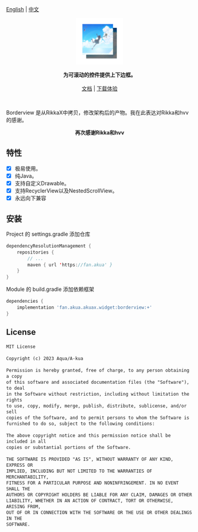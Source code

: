 <p >
    <a href="https://github.com/AquaApps/AkuaX/tree/main/widget/borderview/">English</a>
    | <a href="https://github.com/AquaApps/AkuaX/tree/main/widget/borderview/README_CN.md">中文</a>
</p>

<p align="center"><img src="https://github.com/AquaApps/AkuaX/blob/main/assets/borderview.png?raw=true" alt="1600" width="25%"/></p>

<p align="center">
    <strong>为可滚动的控件提供上下边框。</strong>
    <br>
    <br>
    <a href="https://github.com/AquaApps/AkuaX/tree/main/widget/borderview/Doc.md">文档</a>
    | <a href="https://github.com/AquaApps/AkuaX/blob/main/assets/borderview_demo.apk">下载体验</a>
    <br>
</p>

<br>

Borderview 是从RikkaX中拷贝，修改架构后的产物。我在此表达对Rikka和hvv的感谢。

<p align="center"><strong>再次感谢Rikka和hvv</strong></p>

## 特性

- [x] 极易使用。
- [x] 纯Java。
- [x] 支持自定义Drawable。
- [x] 支持RecyclerView以及NestedScrollView。
- [x] 永远向下兼容

## 安装

Project 的 settings.gradle 添加仓库

```kotlin
dependencyResolutionManagement {
    repositories {
        // ...
        maven { url 'https://fan.akua' }
    }
}
```

Module 的 build.gradle 添加依赖框架

```groovy
dependencies {
    implementation 'fan.akua.akuax.widget:borderview:+'
}
```

## License

```
MIT License

Copyright (c) 2023 Aqua/A-kua

Permission is hereby granted, free of charge, to any person obtaining a copy
of this software and associated documentation files (the "Software"), to deal
in the Software without restriction, including without limitation the rights
to use, copy, modify, merge, publish, distribute, sublicense, and/or sell
copies of the Software, and to permit persons to whom the Software is
furnished to do so, subject to the following conditions:

The above copyright notice and this permission notice shall be included in all
copies or substantial portions of the Software.

THE SOFTWARE IS PROVIDED "AS IS", WITHOUT WARRANTY OF ANY KIND, EXPRESS OR
IMPLIED, INCLUDING BUT NOT LIMITED TO THE WARRANTIES OF MERCHANTABILITY,
FITNESS FOR A PARTICULAR PURPOSE AND NONINFRINGEMENT. IN NO EVENT SHALL THE
AUTHORS OR COPYRIGHT HOLDERS BE LIABLE FOR ANY CLAIM, DAMAGES OR OTHER
LIABILITY, WHETHER IN AN ACTION OF CONTRACT, TORT OR OTHERWISE, ARISING FROM,
OUT OF OR IN CONNECTION WITH THE SOFTWARE OR THE USE OR OTHER DEALINGS IN THE
SOFTWARE.
```
